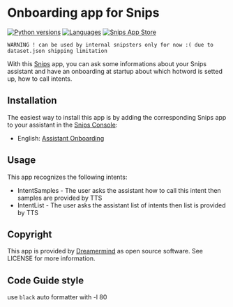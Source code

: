 # Onboarding app for Snips

[![Python versions](https://img.shields.io/badge/python-3.5|3.6|3.7-blue.svg)](https://www.python.org) [![Languages](https://img.shields.io/badge/i18n-en-brown.svg)](https://github.com/DreamerMind/snips-app-onboarding/tree/master/translations) [![Snips App Store](https://img.shields.io/badge/snips-app-blue.svg)](https://console.snips.ai/store/en/skill_O77ngOyralB)

`WARNING ! can be used by internal snipsters only for now :( due to dataset.json shipping limitation`

With this [Snips](https://snips.ai/) app, you can ask some informations about
your Snips assistant and have an onboarding at startup about which hotword is
setted up, how to call intents.

## Installation

The easiest way to install this app is by adding the corresponding Snips app to your assistant in the [Snips Console](https://console.snips.ai):

*   English: [Assistant Onboarding](https://console.snips.ai/store/en/skill_O77ngOyralB)

## Usage

This app recognizes the following intents:

*   IntentSamples - The user asks the assistant how to call this intent then samples are provided by TTS
*   IntentList - The user asks the assistant list of intents then list is provided by TTS


## Copyright

This app is provided by [Dreamermind](mailto:sigmer66@yahoo.fr) as open source software. See LICENSE for more information.

## Code Guide style

use `black` auto formatter with -l 80
